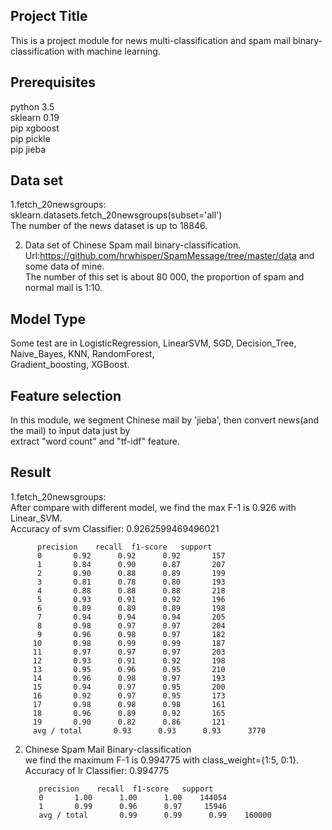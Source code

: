 ## Project Title
This is a project module for news multi-classification and spam mail binary-classification with machine learning.

## Prerequisites
python 3.5<br />
sklearn 0.19<br />
pip xgboost<br />
pip pickle<br />
pip jieba<br />

## Data set
1.fetch_20newsgroups:<br />
    sklearn.datasets.fetch_20newsgroups(subset='all')<br />
    The number of the news dataset is up to 18846.<br />

2. Data set of Chinese Spam mail binary-classification.<br />
    Url:https://github.com/hrwhisper/SpamMessage/tree/master/data and some data of mine.<br />
    The number of this set is about 80 000, the proportion of spam and normal mail is 1:10.<br />


## Model Type
Some test are in LogisticRegression, LinearSVM, SGD, Decision_Tree, Naive_Bayes, KNN, RandomForest,<br />
Gradient_boosting, XGBoost.<br />

## Feature selection
In this module, we segment Chinese mail by 'jieba', then convert news(and the mail) to input data just by<br />
extract "word count" and "tf-idf" feature.<br />

## Result
1.fetch_20newsgroups:<br />
After compare with different model, we find the max F-1 is  0.926 with Linear_SVM.<br />
Accuracy of svm Classifier:  0.9262599469496021<br />
            
          precision    recall  f1-score   support
          0       0.92      0.92      0.92       157
          1       0.84      0.90      0.87       207
          2       0.90      0.88      0.89       199
          3       0.81      0.78      0.80       193
          4       0.88      0.88      0.88       218
          5       0.93      0.91      0.92       196
          6       0.89      0.89      0.89       198
          7       0.94      0.94      0.94       205
          8       0.98      0.97      0.97       204
          9       0.96      0.98      0.97       182
         10       0.98      0.99      0.99       187
         11       0.97      0.97      0.97       203
         12       0.93      0.91      0.92       198
         13       0.95      0.96      0.95       210
         14       0.96      0.98      0.97       193
         15       0.94      0.97      0.95       200
         16       0.92      0.97      0.95       173
         17       0.98      0.98      0.98       161
         18       0.96      0.89      0.92       165
         19       0.90      0.82      0.86       121
         avg / total       0.93      0.93      0.93      3770

2. Chinese Spam Mail Binary-classification<br />
we find the maximum F-1 is 0.994775 with class_weight={1:5, 0:1}.<br />
Accuracy of lr Classifier:  0.994775<br />
            
          precision    recall  f1-score   support
          0       1.00      1.00      1.00    144054
          1       0.99      0.96      0.97     15946
          avg / total       0.99      0.99      0.99    160000
